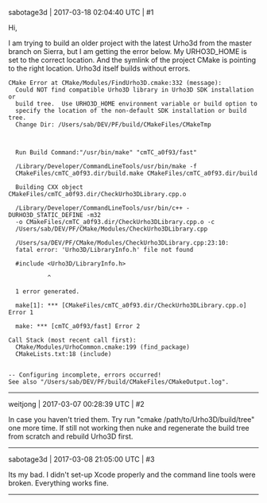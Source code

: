 sabotage3d | 2017-03-18 02:04:40 UTC | #1

Hi,

I am trying to build an older project with the latest Urho3d from the master branch on Sierra, but I am getting the error below. My URHO3D_HOME is set to the correct location. And the symlink of the project CMake is pointing to the right location. Urho3d itself builds without errors.

    CMake Error at CMake/Modules/FindUrho3D.cmake:332 (message):
      Could NOT find compatible Urho3D library in Urho3D SDK installation or
      build tree.  Use URHO3D_HOME environment variable or build option to
      specify the location of the non-default SDK installation or build tree.
      Change Dir: /Users/sab/DEV/PF/build/CMakeFiles/CMakeTmp



      Run Build Command:"/usr/bin/make" "cmTC_a0f93/fast"

      /Library/Developer/CommandLineTools/usr/bin/make -f
      CMakeFiles/cmTC_a0f93.dir/build.make CMakeFiles/cmTC_a0f93.dir/build

      Building CXX object CMakeFiles/cmTC_a0f93.dir/CheckUrho3DLibrary.cpp.o

      /Library/Developer/CommandLineTools/usr/bin/c++ -DURHO3D_STATIC_DEFINE -m32
      -o CMakeFiles/cmTC_a0f93.dir/CheckUrho3DLibrary.cpp.o -c
      /Users/sab/DEV/PF/CMake/Modules/CheckUrho3DLibrary.cpp

      /Users/sa/DEV/PF/CMake/Modules/CheckUrho3DLibrary.cpp:23:10:
      fatal error: 'Urho3D/LibraryInfo.h' file not found

      #include <Urho3D/LibraryInfo.h>

               ^

      1 error generated.

      make[1]: *** [CMakeFiles/cmTC_a0f93.dir/CheckUrho3DLibrary.cpp.o] Error 1

      make: *** [cmTC_a0f93/fast] Error 2

    Call Stack (most recent call first):
      CMake/Modules/UrhoCommon.cmake:199 (find_package)
      CMakeLists.txt:18 (include)


    -- Configuring incomplete, errors occurred!
    See also "/Users/sab/DEV/PF/build/CMakeFiles/CMakeOutput.log".

-------------------------

weitjong | 2017-03-07 00:28:39 UTC | #2

In case you haven't tried them. Try run "cmake /path/to/Urho3D/build/tree" one more time. If still not working then nuke and regenerate the build tree from scratch and rebuild Urho3D first.

-------------------------

sabotage3d | 2017-03-08 21:05:00 UTC | #3

Its my bad. I didn't set-up Xcode properly and the command line tools were broken. Everything works fine.

-------------------------

